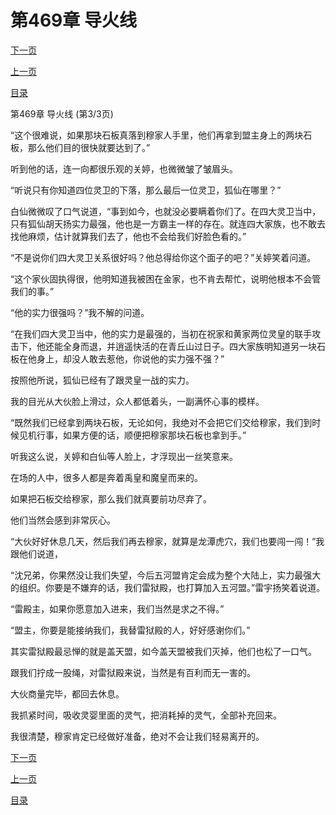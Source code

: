 <h1>第469章   导火线</h1>
            <div><p><a href="./1407_%E7%AC%AC470%E7%AB%A0_%E5%B1%B1%E9%9B%A8%E6%AC%B2%E6%9D%A5.md">下一页</a></p><p><a href="./1405_%E7%AC%AC469%E7%AB%A0_%E5%AF%BC%E7%81%AB%E7%BA%BF.md">上一页</a></p><p><a href="../">目录</a></p></div>
            <div><p>第469章   导火线 (第3/3页)</p><p>“这个很难说，如果那块石板真落到穆家人手里，他们再拿到盟主身上的两块石板，那么他们目的很快就要达到了。”</p><p>听到他的话，连一向都很乐观的关婷，也微微皱了皱眉头。</p><p>“听说只有你知道四位灵卫的下落，那么最后一位灵卫，狐仙在哪里？”</p><p>白仙微微叹了口气说道，“事到如今，也就没必要瞒着你们了。在四大灵卫当中，只有狐仙胡天扬实力最强，他也是一方霸主一样的存在。就连四大家族，也不敢去找他麻烦，估计就算我们去了，他也不会给我们好脸色看的。”</p><p>“不是说你们四大灵卫关系很好吗？他总得给你这个面子的吧？”关婷笑着问道。</p><p>“这个家伙固执得很，他明知道我被困在金家，也不肯去帮忙，说明他根本不会管我们的事。”</p><p>“他的实力很强吗？”我不解的问道。</p><p>“在我们四大灵卫当中，他的实力是最强的，当初在祝家和黄家两位灵皇的联手攻击下，他还能全身而退，并逍遥快活的在青丘山过日子。四大家族明知道另一块石板在他身上，却没人敢去惹他，你说他的实力强不强？”</p><p>按照他所说，狐仙已经有了跟灵皇一战的实力。</p><p>我的目光从大伙脸上滑过，众人都低着头，一副满怀心事的模样。</p><p>“既然我们已经拿到两块石板，无论如何，我绝对不会把它们交给穆家，我们到时候见机行事，如果方便的话，顺便把穆家那块石板也拿到手。”</p><p>听我这么说，关婷和白仙等人脸上，才浮现出一丝笑意来。</p><p>在场的人中，很多人都是奔着禹皇和魔皇而来的。</p><p>如果把石板交给穆家，那么我们就真要前功尽弃了。</p><p>他们当然会感到非常灰心。</p><p>“大伙好好休息几天，然后我们再去穆家，就算是龙潭虎穴，我们也要闯一闯！”我跟他们说道，</p><p>“沈兄弟，你果然没让我们失望，今后五河盟肯定会成为整个大陆上，实力最强大的组织。你要是不嫌弃的话，我们雷狱殿，也打算加入五河盟。”雷宇扬笑着说道。</p><p>“雷殿主，如果你愿意加入进来，我们当然是求之不得。”</p><p>“盟主，你要是能接纳我们，我替雷狱殿的人，好好感谢你们。”</p><p>其实雷狱殿最忌惮的就是盖天盟，如今盖天盟被我们灭掉，他们也松了一口气。</p><p>跟我们拧成一股绳，对雷狱殿来说，当然是有百利而无一害的。</p><p>大伙商量完毕，都回去休息。</p><p>我抓紧时间，吸收灵婴里面的灵气，把消耗掉的灵气，全部补充回来。</p><p>我很清楚，穆家肯定已经做好准备，绝对不会让我们轻易离开的。</p></div>
            <div><p><a href="./1407_%E7%AC%AC470%E7%AB%A0_%E5%B1%B1%E9%9B%A8%E6%AC%B2%E6%9D%A5.md">下一页</a></p><p><a href="./1405_%E7%AC%AC469%E7%AB%A0_%E5%AF%BC%E7%81%AB%E7%BA%BF.md">上一页</a></p><p><a href="../">目录</a></p></div>